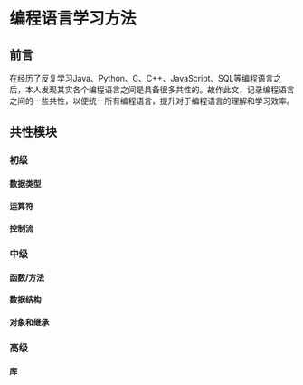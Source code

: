 
# 编程语言学习方法


## 前言

在经历了反复学习Java、Python、C、C++、JavaScript、SQL等编程语言之后，本人发现其实各个编程语言之间是具备很多共性的。故作此文，记录编程语言之间的一些共性，以便统一所有编程语言，提升对于编程语言的理解和学习效率。


## 共性模块


### 初级

#### 数据类型

#### 运算符

#### 控制流


### 中级

#### 函数/方法

#### 数据结构

#### 对象和继承

### 高级

#### 库


